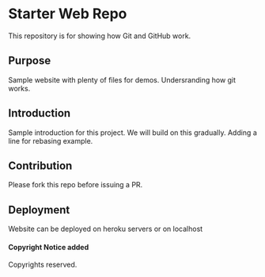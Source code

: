# Starter Web Repo

This repository is for showing how Git and GitHub work.

## Purpose

Sample website with plenty of files for demos. Undersranding how git works.

## Introduction
Sample introduction for this project. We will build on this gradually. Adding a line for rebasing example.

## Contribution
Please fork this repo before issuing a PR.

## Deployment
Website can be deployed on heroku servers or on localhost

#### Copyright Notice added
Copyrights reserved.

